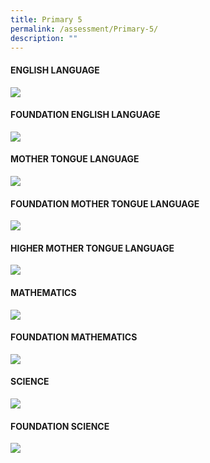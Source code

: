 ```yaml
---
title: Primary 5
permalink: /assessment/Primary-5/
description: ""
---
```

#### **ENGLISH LANGUAGE**

![](/images/Fuhua%20Experience/Teaching%20and%20Learning%20@%20Fuhua/Assessment/Primary%205/English.jpg)

#### **FOUNDATION ENGLISH LANGUAGE**

![](/images/Fuhua%20Experience/Teaching%20and%20Learning%20@%20Fuhua/Assessment/Primary%205/Fdn%20English.jpg)

#### **MOTHER TONGUE LANGUAGE**

![](/images/Fuhua%20Experience/Teaching%20and%20Learning%20@%20Fuhua/Assessment/Primary%205/A3.jpg)

#### **FOUNDATION MOTHER TONGUE LANGUAGE**

![](/images/Fuhua%20Experience/Teaching%20and%20Learning%20@%20Fuhua/Assessment/Primary%205/A4.jpg)

#### **HIGHER MOTHER TONGUE LANGUAGE**

![](/images/Fuhua%20Experience/Teaching%20and%20Learning%20@%20Fuhua/Assessment/Primary%205/A5.jpg)

#### **MATHEMATICS**

![](/images/Fuhua%20Experience/Teaching%20and%20Learning%20@%20Fuhua/Assessment/Primary%205/A6.jpg)

#### **FOUNDATION MATHEMATICS**

![](/images/Fuhua%20Experience/Teaching%20and%20Learning%20@%20Fuhua/Assessment/Primary%205/A7.jpg)

#### **SCIENCE**

![](/images/Fuhua%20Experience/Teaching%20and%20Learning%20@%20Fuhua/Assessment/Primary%205/A8.jpg)

#### **FOUNDATION SCIENCE**

![](/images/Fuhua%20Experience/Teaching%20and%20Learning%20@%20Fuhua/Assessment/Primary%205/A9.jpg)